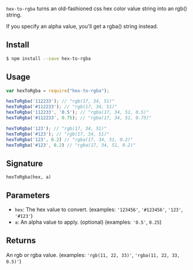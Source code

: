 
`hex-to-rgba` turns an old-fashioned css hex color value string into an rgb() string.

If you specify an alpha value, you'll get a rgba() string instead.

## Install
```sh
$ npm install --save hex-to-rgba
```
## Usage
```js
var hexToRgba = require("hex-to-rgba");

hexToRgba('112233'); // "rgb(17, 34, 51)"
hexToRgba('#112233'); // "rgb(17, 34, 51)"
hexToRgba('112233', '0.5'); // "rgba(17, 34, 51, 0.5)"
hexToRgba('#112233', 0.75); // "rgba(17, 34, 51, 0.75)"

hexToRgba('123'); // "rgb(17, 34, 51)"
hexToRgba('#123'); // "rgb(17, 34, 51)"
hexToRgba('123', 0.2) // "rgba(17, 34, 51, 0.2)"
hexToRgba('#123', 0.2) // "rgba(17, 34, 51, 0.2)"
```

## Signature
`hexToRgba(hex, a)`

## Parameters
* `hex`: The hex value to convert. (examples: `'123456'`, `'#123456'`, `'123'`, `'#123'`)
* `a`: An alpha value to apply. (optional) (examples: `'0.5'`, `0.25`)

## Returns
An rgb or rgba value. (examples: `'rgb(11, 22, 33)'`, `'rgba(11, 22, 33, 0.5)'`)
